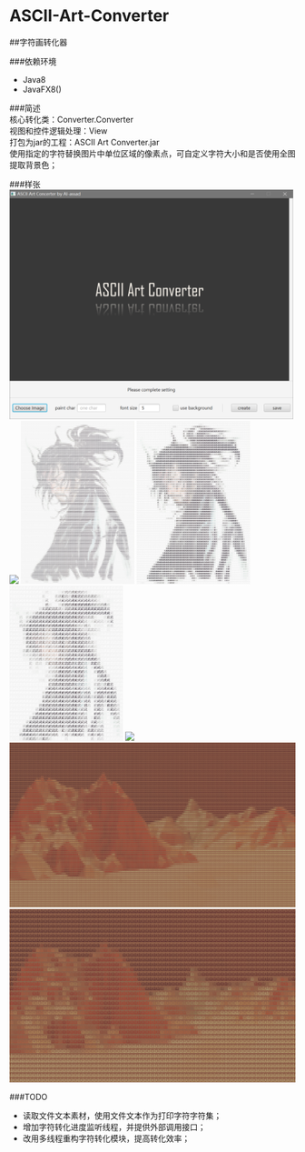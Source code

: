 # ASCII-Art-Converter  
##字符画转化器

###依赖环境  
* Java8  
* JavaFX8()

###简述  
核心转化类：Converter.Converter  
视图和控件逻辑处理：View  
打包为jar的工程：ASCII Art Converter.jar  
使用指定的字符替换图片中单位区域的像素点，可自定义字符大小和是否使用全图提取背景色；

###样张 
<img src="sample/捕获.png" width="500">
<img src="sample/sample1.png" width="200">
<img src="sample/sample1-1.png" width="200">
<img src="sample/sample1-2.png" width="200">
<img src="sample/sample1-3.png" width="200">
<img src="sample/sample2.png" width="600">
<img src="sample/sample2-1.png" width="600">
<img src="sample/sample2-2.png" width="600">

###TODO
* 读取文件文本素材，使用文件文本作为打印字符字符集；  
* 增加字符转化进度监听线程，并提供外部调用接口；  
* 改用多线程重构字符转化模块，提高转化效率；  
